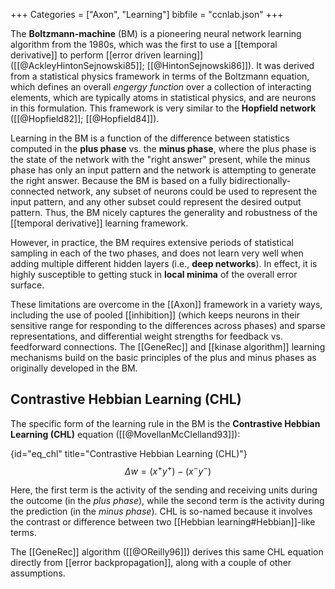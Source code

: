 +++
Categories = ["Axon", "Learning"]
bibfile = "ccnlab.json"
+++

The **Boltzmann-machine** (BM) is a pioneering neural network learning algorithm from the 1980s, which was the first to use a [[temporal derivative]] to perform [[error driven learning]] ([[@AckleyHintonSejnowski85]]; [[@HintonSejnowski86]]). It was derived from a statistical physics framework in terms of the Boltzmann equation, which defines an overall _engergy function_ over a collection of interacting elements, which are typically atoms in statistical physics, and are neurons in this formulation. This framework is very similar to the **Hopfield network** ([[@Hopfield82]]; [[@Hopfield84]]).

Learning in the BM is a function of the difference between statistics computed in the **plus phase** vs. the **minus phase**, where the plus phase is the state of the network with the "right answer" present, while the minus phase has only an input pattern and the network is attempting to generate the right answer. Because the BM is based on a fully bidirectionally-connected network, any subset of neurons could be used to represent the input pattern, and any other subset could represent the desired output pattern. Thus, the BM nicely captures the generality and robustness of the [[temporal derivative]] learning framework.

However, in practice, the BM requires extensive periods of statistical sampling in each of the two phases, and does not learn very well when adding multiple different hidden layers (i.e., **deep networks**). In effect, it is highly susceptible to getting stuck in **local minima** of the overall error surface.

These limitations are overcome in the [[Axon]] framework in a variety ways, including the use of pooled [[inhibition]] (which keeps neurons in their sensitive range for responding to the differences across phases) and sparse representations, and differential weight strengths for feedback vs. feedforward connections. The [[GeneRec]] and [[kinase algorithm]] learning mechanisms build on the basic principles of the plus and minus phases as originally developed in the BM.

## Contrastive Hebbian Learning (CHL)

The specific form of the learning rule in the BM is the **Contrastive Hebbian Learning (CHL)** equation ([[@MovellanMcClelland93]]):

{id="eq_chl" title="Contrastive Hebbian Learning (CHL)"}
$$
\Delta w = \left(x^+ y^+\right) - \left(x^- y^-\right)
$$

Here, the first term is the activity of the sending and receiving units during the outcome (in the _plus phase_), while the second term is the activity during the prediction (in the _minus phase_). CHL is so-named because it involves the contrast or difference between two [[Hebbian learning#Hebbian]]-like terms.

The [[GeneRec]] algorithm ([[@OReilly96]]) derives this same CHL equation directly from [[error backpropagation]], along with a couple of other assumptions.

